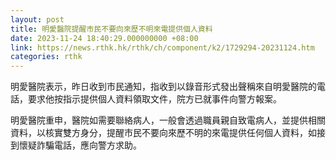 ```yaml
---
layout: post
title: 明愛醫院提醒市民不要向來歷不明來電提供個人資料
date: 2023-11-24 18:40:29.000000000 +08:00
link: https://news.rthk.hk/rthk/ch/component/k2/1729294-20231124.htm
categories: rthk
---
```


明愛醫院表示，昨日收到市民通知，指收到以錄音形式發出聲稱來自明愛醫院的電話，要求他按指示提供個人資料領取文件，院方已就事件向警方報案。

明愛醫院重申，醫院如需要聯絡病人，一般會透過職員親自致電病人，並提供相關資料，以核實雙方身分，提醒市民不要向來歷不明的來電提供任何個人資料，如接到懷疑詐騙電話，應向警方求助。
